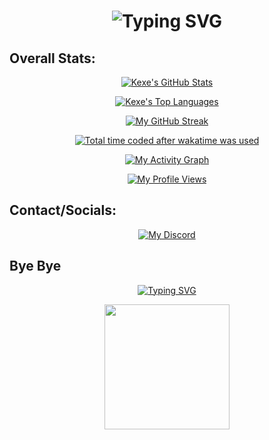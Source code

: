 <h1 align="center" href="https://github.com/bebe-Kexe"><img src="https://readme-typing-svg.demolab.com?font=Fira+Code&weight=700&size=22&duration=2000&pause=1000&color=27F4D2&center=true&vCenter=true&width=435&lines=Welcome!;kexe+%3D+%22Cookies+In+English%22" alt="Typing SVG" /></h1>

## Overall Stats:
<p align="center">
  <a href="https://github.com/bebe-Kexe">
    <img src="https://github-readme-stats.vercel.app/api?username=bebe-Kexe&show_icons=true&theme=tokyonight" alt="Kexe's GitHub Stats" />
  </a>
</p>    

<p align="center">
  <a href="https://github.com/bebe-Kexe">
    <img src="https://github-readme-stats.vercel.app/api/top-langs/?username=bebe-Kexe&layout=compact&theme=tokyonight" alt="Kexe's Top Languages" />
  </a>
</p>

<p align="center">
  <a href="https://github.com/bebe-Kexe">
    <img src="https://github-readme-streak-stats.herokuapp.com/?user=bebe-Kexe&theme=tokyonight" alt="My GitHub Streak" />
  </a>
</p>

<p align="center">  
  <a href="https://github.com/bebe-Kexe">
    <img src="https://wakatime.com/badge/user/84afb6de-12f0-449a-8e05-94545bf2c6da/project/789fd5e2-2f03-4d8c-bcd5-c9da6d0f2c38.svg" alt="Total time coded after wakatime was used" />
  </a>
</p>


<p align="center">
  <a href="https://github.com/bebe-Kexe">
    <img src="https://github-readme-activity-graph.vercel.app/graph?username=bebe-Kexe&theme=tokyonight&bg_color=282A36&hide_border=true" alt="My Activity Graph" />
  </a>
</p>

<p align="center">
  <a href="https://github.com/bebe-Kexe">
    <img src="https://komarev.com/ghpvc/?username=bebe-Kexe&style=flat-square&color=27F4D2" alt="My Profile Views" />
  </a>
</p>

## Contact/Socials:
<p align="center">
  <a href="https://discord.gg/8xv9dHTR">
    <img src="https://img.shields.io/badge/Discord-7289DA?style=for-the-badge&logo=discord&logoColor=white" alt="My Discord" />
  </a>
</p>

## Bye Bye
<p align="center">  
  <a href="https://github.com/bebe-Kexe">
    <img src="https://readme-typing-svg.demolab.com?font=Fira+Code&weight=700&size=22&duration=2000&pause=1000&color=27F4D2&center=true&vCenter=true&width=435&lines=BYE+BYE+" alt="Typing SVG" />
  </a>
</p>

<p align="center">
  <a href="https://github.com/bebe-Kexe">
    <img src="https://media.tenor.com/Bt7VJ0uQlSoAAAAM/cat-mewing-mew-cat.gif" width="200">
  </a>
</p>



